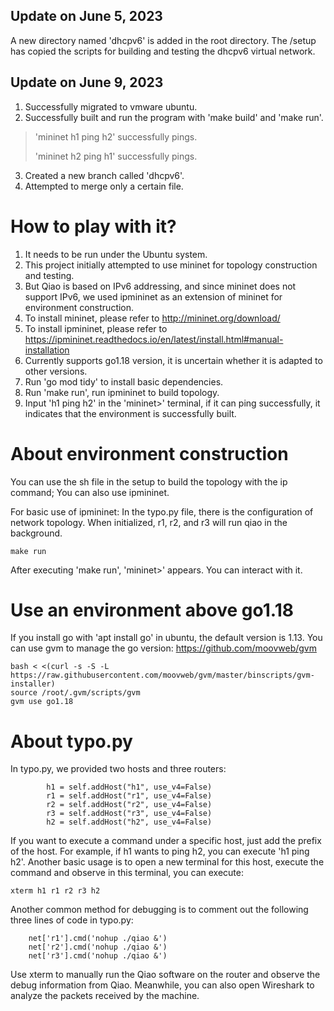 ## Update on June 5, 2023
A new directory named 'dhcpv6' is added in the root directory. The /setup has copied the scripts for building and testing the dhcpv6 virtual network.

## Update on June 9, 2023
1. Successfully migrated to vmware ubuntu.
2. Successfully built and run the program with 'make build' and 'make run'.
> 'mininet h1 ping h2' successfully pings.
> 
> 'mininet h2 ping h1' successfully pings.

3. Created a new branch called 'dhcpv6'.
4. Attempted to merge only a certain file.

# How to play with it?
1. It needs to be run under the Ubuntu system.
2. This project initially attempted to use mininet for topology construction and testing.
3. But Qiao is based on IPv6 addressing, and since mininet does not support IPv6, we used ipmininet as an extension of mininet for environment construction.
4. To install mininet, please refer to http://mininet.org/download/
5. To install ipmininet, please refer to https://ipmininet.readthedocs.io/en/latest/install.html#manual-installation
6. Currently supports go1.18 version, it is uncertain whether it is adapted to other versions.
7. Run 'go mod tidy' to install basic dependencies.
8. Run 'make run', run ipmininet to build topology.
9. Input 'h1 ping h2' in the 'mininet>' terminal, if it can ping successfully, it indicates that the environment is successfully built.

# About environment construction
You can use the sh file in the setup to build the topology with the ip command;
You can also use ipmininet.

For basic use of ipmininet:
In the typo.py file, there is the configuration of network topology. When initialized, r1, r2, and r3 will run qiao in the background.

```
make run
```

After executing 'make run', 'mininet>' appears.
You can interact with it.

# Use an environment above go1.18

If you install go with 'apt install go' in ubuntu, the default version is 1.13.
You can use gvm to manage the go version: https://github.com/moovweb/gvm

```
bash < <(curl -s -S -L https://raw.githubusercontent.com/moovweb/gvm/master/binscripts/gvm-installer)
source /root/.gvm/scripts/gvm
gvm use go1.18
```

# About typo.py
In typo.py, we provided two hosts and three routers:

```
        h1 = self.addHost("h1", use_v4=False)
        r1 = self.addHost("r1", use_v4=False)
        r2 = self.addHost("r2", use_v4=False)
        r3 = self.addHost("r3", use_v4=False)
        h2 = self.addHost("h2", use_v4=False)
```

If you want to execute a command under a specific host, just add the prefix of the host. For example, if h1 wants to ping h2, you can execute 'h1 ping h2'.
Another basic usage is to open a new terminal for this host, execute the command and observe in this terminal, you can execute:

```
xterm h1 r1 r2 r3 h2
```

Another common method for debugging is to comment out the following three lines of code in typo.py:

```
    net['r1'].cmd('nohup ./qiao &')
    net['r2'].cmd('nohup ./qiao &')
    net['r3'].cmd('nohup ./qiao &')
```

Use xterm to manually run the Qiao software on the router and observe the debug information from Qiao. Meanwhile, you can also open Wireshark to analyze the packets received by the machine.




